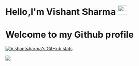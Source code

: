    # Hello,I'm Vishant Sharma <img src="https://raw.githubusercontent.com/MartinHeinz/MartinHeinz/master/wave.gif" width="30px">

# Welcome to my Github profile

[![Vishantsharma's GitHub stats](https://github-readme-stats.vercel.app/api?username=Vishantsharma)](https://github.com/vishantsharma/github-readme-stats)


<img align="center" src="https://github-readme-stats.vercel.app/api/<CARD_TYPE>/?username=<USERNAME>&theme=<dark>" />
